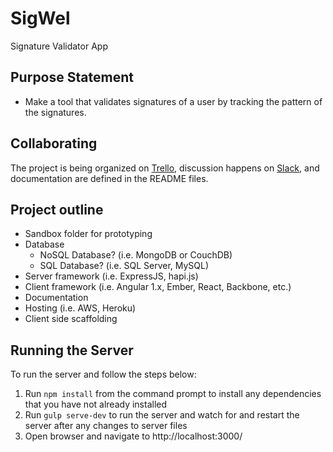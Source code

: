 # SigWel

Signature Validator App

## Purpose Statement
 - Make a tool that validates signatures of a user by tracking the pattern of the signatures.

## Collaborating
The project is being organized on [Trello](https://trello.com/b/jikk5lqR/sigwel), discussion happens on [Slack](https://nodejshouston.slack.com/messages/code-sigwel/), and documentation are defined in the README files.

## Project outline
- Sandbox folder for prototyping
- Database
	- NoSQL Database? (i.e. MongoDB or CouchDB)
	- SQL Database? (i.e. SQL Server, MySQL)
- Server framework (i.e. ExpressJS, hapi.js)
- Client framework (i.e. Angular 1.x, Ember, React, Backbone, etc.)
- Documentation
- Hosting (i.e. AWS, Heroku)
- Client side scaffolding

## Running the Server
To run the server and follow the steps below:
1. Run `npm install` from the command prompt to install any dependencies that you have not already installed
2. Run `gulp serve-dev` to run the server and watch for and restart the server after any changes to server files
3. Open browser and navigate to http://localhost:3000/